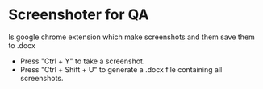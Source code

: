 # Screenshoter for QA
Is google chrome extension which make screenshots and them save them to .docx
- Press "Ctrl + Y" to take a screenshot.
- Press "Ctrl + Shift + U" to generate a .docx file containing all screenshots.